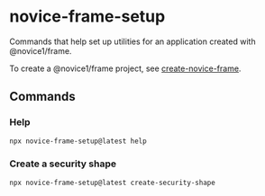 # novice-frame-setup
Commands that help set up utilities for an application created with @novice1/frame.

To create a @novice1/frame project, see [create-novice-frame](https://www.npmjs.com/package/create-novice-frame).

## Commands

### Help
```sh
npx novice-frame-setup@latest help
```

### Create a security shape
```sh
npx novice-frame-setup@latest create-security-shape
```

